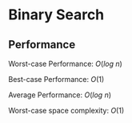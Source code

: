 # Binary Search

## Performance

Worst-case Performance: $O(log\ n)$

Best-case Performance: $O(1)$

Average Performance: $O(log\ n)$

Worst-case space complexity: $O(1)$

